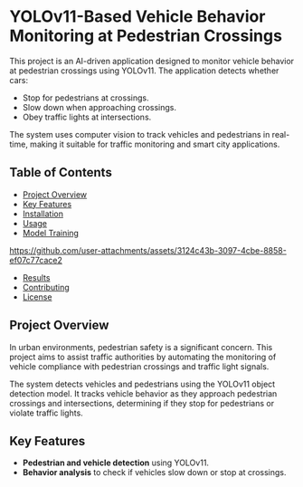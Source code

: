 # YOLOv11-Based Vehicle Behavior Monitoring at Pedestrian Crossings

This project is an AI-driven application designed to monitor vehicle behavior at pedestrian crossings using YOLOv11. The application detects whether cars:
- Stop for pedestrians at crossings.
- Slow down when approaching crossings.
- Obey traffic lights at intersections.

The system uses computer vision to track vehicles and pedestrians in real-time, making it suitable for traffic monitoring and smart city applications.

## Table of Contents
- [Project Overview](#project-overview)
- [Key Features](#key-features)
- [Installation](#installation)
- [Usage](#usage)
- [Model Training](#model-training)



https://github.com/user-attachments/assets/3124c43b-3097-4cbe-8858-ef07c77cace2


- [Results](#results)
- [Contributing](#contributing)
- [License](#license)

## Project Overview
In urban environments, pedestrian safety is a significant concern. This project aims to assist traffic authorities by automating the monitoring of vehicle compliance with pedestrian crossings and traffic light signals.

The system detects vehicles and pedestrians using the YOLOv11 object detection model. It tracks vehicle behavior as they approach pedestrian crossings and intersections, determining if they stop for pedestrians or violate traffic lights.

## Key Features
- **Pedestrian and vehicle detection** using YOLOv11.
- **Behavior analysis** to check if vehicles slow down or stop at crossings.
